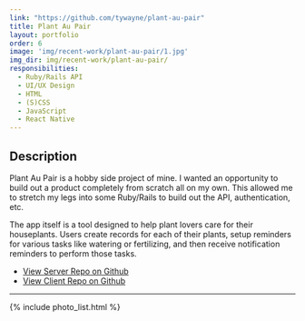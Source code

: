 ```yaml
---
link: "https://github.com/tywayne/plant-au-pair"
title: Plant Au Pair
layout: portfolio
order: 6
image: 'img/recent-work/plant-au-pair/1.jpg'
img_dir: img/recent-work/plant-au-pair/
responsibilities:
  - Ruby/Rails API
  - UI/UX Design
  - HTML
  - (S)CSS
  - JavaScript
  - React Native
---
```


## Description

Plant Au Pair is a hobby side project of mine. I wanted an opportunity to build out a product
completely from scratch all on my own. This allowed me to stretch my legs into some Ruby/Rails to
build out the API, authentication, etc.

The app itself is a tool designed to help plant lovers care for their houseplants. Users create
records for each of their plants, setup reminders for various tasks like watering or fertilizing,
and then receive notification reminders to perform those tasks.

- [View Server Repo on Github](https://www.github.com/tywayne/plant-au-pair)
- [View Client Repo on Github](https://www.github.com/tywayne/plant-au-pair-client)

---

{% include photo_list.html %}
